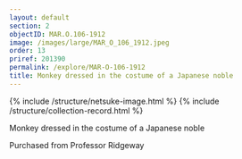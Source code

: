 ```yaml
---
layout: default
section: 2
objectID: MAR.O.106-1912
image: /images/large/MAR_O_106_1912.jpeg
order: 13
priref: 201390
permalink: /explore/MAR-O-106-1912
title: Monkey dressed in the costume of a Japanese noble
---
```

{% include /structure/netsuke-image.html %}
{% include /structure/collection-record.html %}

Monkey dressed in the costume of a Japanese noble

Purchased from Professor Ridgeway
